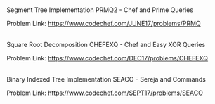 <br>Segment Tree Implementation
    PRMQ2 - Chef and Prime Queries 

Problem Link: https://www.codechef.com/JUNE17/problems/PRMQ



<br>Square Root Decomposition
    CHEFEXQ - Chef and Easy XOR Queries 
 
Problem Link: https://www.codechef.com/DEC17/problems/CHEFEXQ



<br>Binary Indexed Tree Implementation
    SEACO - Sereja and Commands

Problem Link: https://www.codechef.com/SEPT17/problems/SEACO
